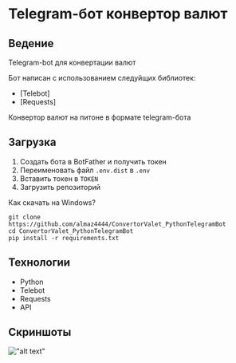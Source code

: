 Telegram-бот конвертор валют
========

Ведение
------------
Telegram-bot для конвертации валют

Бот написан с использованием следуйщих библиотек:
* [Telebot]
* [Requests]

Конвертор валют на питоне в формате telegram-бота

Загрузка
------------
1. Создать бота в BotFather и получить токен
2. Переименовать файл ``.env.dist`` в ``.env``
3. Вставить токен в `TOKEN`
3. Загрузить репозиторий

Как скачать на Windows?
```
git clone https://github.com/almaz4444/ConvertorValet_PythonTelegramBot
cd ConvertorValet_PythonTelegramBot
pip install -r requirements.txt
```

Технологии
--------------
* Python
* Telebot
* Requests
* API

Скриншоты
--------------

!["alt text"](/Screenhots/main-screen.png)